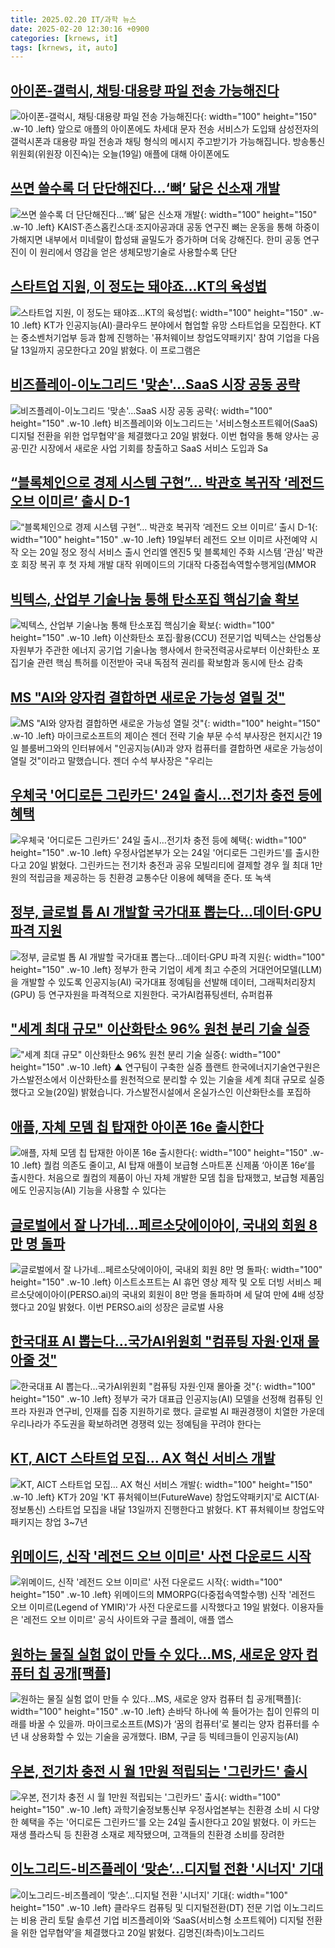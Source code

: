 ```yaml
---
title: 2025.02.20 IT/과학 뉴스
date: 2025-02-20 12:30:16 +0900
categories: [krnews, it]
tags: [krnews, it, auto]
---
```

## [아이폰-갤럭시, 채팅·대용량 파일 전송 가능해진다](https://n.news.naver.com/mnews/article/056/0011895973)

![아이폰-갤럭시, 채팅·대용량 파일 전송 가능해진다](https://mimgnews.pstatic.net/image/origin/056/2025/02/19/11895973.jpg?type=nf220_150){: width="100" height="150" .w-10 .left}
앞으로 애플의 아이폰에도 차세대 문자 전송 서비스가 도입돼 삼성전자의 갤럭시폰과 대용량 파일 전송과 채팅 형식의 메시지 주고받기가 가능해집니다. 방송통신위원회(위원장 이진숙)는 오늘(19일) 애플에 대해 아이폰에도

## [쓰면 쓸수록 더 단단해진다…‘뼈’ 닮은 신소재 개발](https://n.news.naver.com/mnews/article/366/0001055305)

![쓰면 쓸수록 더 단단해진다…‘뼈’ 닮은 신소재 개발](https://mimgnews.pstatic.net/image/origin/366/2025/02/20/1055305.jpg?type=nf220_150){: width="100" height="150" .w-10 .left}
KAIST·존스홉킨스대·조지아공과대 공동 연구진 뼈는 운동을 통해 하중이 가해지면 내부에서 미네랄이 합성돼 골밀도가 증가하며 더욱 강해진다. 한미 공동 연구진이 이 원리에서 영감을 얻은 생체모방기술로 사용할수록 단단

## [스타트업 지원, 이 정도는 돼야죠…KT의 육성법](https://n.news.naver.com/mnews/article/648/0000033625)

![스타트업 지원, 이 정도는 돼야죠…KT의 육성법](https://mimgnews.pstatic.net/image/origin/648/2025/02/20/33625.jpg?type=nf220_150){: width="100" height="150" .w-10 .left}
KT가 인공지능(AI)·클라우드 분야에서 협업할 유망 스타트업을 모집한다. KT는 중소벤처기업부 등과 함께 진행하는 '퓨처웨이브 창업도약패키지' 참여 기업을 다음달 13일까지 공모한다고 20일 밝혔다. 이 프로그램은

## [비즈플레이-이노그리드 '맞손'…SaaS 시장 공동 공략](https://n.news.naver.com/mnews/article/003/0013077725)

![비즈플레이-이노그리드 '맞손'…SaaS 시장 공동 공략](https://mimgnews.pstatic.net/image/origin/003/2025/02/20/13077725.jpg?type=nf220_150){: width="100" height="150" .w-10 .left}
비즈플레이와 이노그리드는 '서비스형소프트웨어(SaaS) 디지털 전환을 위한 업무협약'을 체결했다고 20일 밝혔다. 이번 협약을 통해 양사는 공공·민간 시장에서 새로운 사업 기회를 창출하고 SaaS 서비스 도입과 Sa

## [“블록체인으로 경제 시스템 구현”… 박관호 복귀작 ‘레전드 오브 이미르’ 출시 D-1](https://n.news.naver.com/mnews/article/366/0001055130)

![“블록체인으로 경제 시스템 구현”… 박관호 복귀작 ‘레전드 오브 이미르’ 출시 D-1](https://mimgnews.pstatic.net/image/origin/366/2025/02/19/1055130.jpg?type=nf220_150){: width="100" height="150" .w-10 .left}
19일부터 레전드 오브 이미르 사전예약 시작 오는 20일 정오 정식 서비스 출시 언리엘 엔진5 및 블록체인 주화 시스템 ‘관심’ 박관호 회장 복귀 후 첫 자체 개발 대작 위메이드의 기대작 다중접속역할수행게임(MMOR

## [빅텍스, 산업부 기술나눔 통해 탄소포집 핵심기술 확보](https://n.news.naver.com/mnews/article/003/0013077874)

![빅텍스, 산업부 기술나눔 통해 탄소포집 핵심기술 확보](https://mimgnews.pstatic.net/image/origin/003/2025/02/20/13077874.jpg?type=nf220_150){: width="100" height="150" .w-10 .left}
이산화탄소 포집·활용(CCU) 전문기업 빅텍스는 산업통상자원부가 주관한 에너지 공기업 기술나눔 행사에서 한국전력공사로부터 이산화탄소 포집기술 관련 핵심 특허를 이전받아 국내 독점적 권리를 확보함과 동시에 탄소 감축

## [MS "AI와 양자컴 결합하면 새로운 가능성 열릴 것"](https://n.news.naver.com/mnews/article/374/0000426246)

![MS "AI와 양자컴 결합하면 새로운 가능성 열릴 것"](https://mimgnews.pstatic.net/image/origin/374/2025/02/20/426246.jpg?type=nf220_150){: width="100" height="150" .w-10 .left}
마이크로소프트의 제이슨 젠더 전략 기술 부문 수석 부사장은 현지시간 19일 블룸버그와의 인터뷰에서 "인공지능(AI)과 양자 컴퓨터를 결합하면 새로운 가능성이 열릴 것"이라고 말했습니다. 젠더 수석 부사장은 "우리는

## [우체국 '어디로든 그린카드' 24일 출시…전기차 충전 등에 혜택](https://n.news.naver.com/mnews/article/008/0005155935)

![우체국 '어디로든 그린카드' 24일 출시…전기차 충전 등에 혜택](https://mimgnews.pstatic.net/image/origin/008/2025/02/20/5155935.jpg?type=nf220_150){: width="100" height="150" .w-10 .left}
우정사업본부가 오는 24일 '어디로든 그린카드'를 출시한다고 20일 밝혔다. 그린카드는 전기차 충전과 공유 모빌리티에 결제할 경우 월 최대 1만원의 적립금을 제공하는 등 친환경 교통수단 이용에 혜택을 준다. 또 녹색

## [정부, 글로벌 톱 AI 개발할 국가대표 뽑는다…데이터·GPU 파격 지원](https://n.news.naver.com/mnews/article/003/0013078381)

![정부, 글로벌 톱 AI 개발할 국가대표 뽑는다…데이터·GPU 파격 지원](https://mimgnews.pstatic.net/image/origin/003/2025/02/20/13078381.jpg?type=nf220_150){: width="100" height="150" .w-10 .left}
정부가 한국 기업이 세계 최고 수준의 거대언어모델(LLM)을 개발할 수 있도록 인공지능(AI) 국가대표 정예팀을 선발해 데이터, 그래픽처리장치(GPU) 등 연구자원을 파격적으로 지원한다. 국가AI컴퓨팅센터, 슈퍼컴퓨

## ["세계 최대 규모" 이산화탄소 96% 원천 분리 기술 실증](https://n.news.naver.com/mnews/article/055/0001233446)

!["세계 최대 규모" 이산화탄소 96% 원천 분리 기술 실증](https://mimgnews.pstatic.net/image/origin/055/2025/02/20/1233446.jpg?type=nf220_150){: width="100" height="150" .w-10 .left}
▲ 연구팀이 구축한 실증 플랜트 한국에너지기술연구원은 가스발전소에서 이산화탄소를 원천적으로 분리할 수 있는 기술을 세계 최대 규모로 실증했다고 오늘(20일) 밝혔습니다. 가스발전시설에서 온실가스인 이산화탄소를 포집하

## [애플, 자체 모뎀 칩 탑재한 아이폰 16e 출시한다](https://n.news.naver.com/mnews/article/023/0003889127)

![애플, 자체 모뎀 칩 탑재한 아이폰 16e 출시한다](https://mimgnews.pstatic.net/image/origin/023/2025/02/20/3889127.jpg?type=nf220_150){: width="100" height="150" .w-10 .left}
퀄컴 의존도 줄이고, AI 탑재 애플이 보급형 스마트폰 신제품 ‘아이폰 16e’를 출시한다. 처음으로 퀄컴의 제품이 아닌 자체 개발한 모뎀 칩을 탑재했고, 보급형 제품임에도 인공지능(AI) 기능을 사용할 수 있다는

## [글로벌에서 잘 나가네...페르소닷에이아이, 국내외 회원 8만 명 돌파](https://n.news.naver.com/mnews/article/014/0005310970)

![글로벌에서 잘 나가네...페르소닷에이아이, 국내외 회원 8만 명 돌파](https://mimgnews.pstatic.net/image/origin/014/2025/02/20/5310970.jpg?type=nf220_150){: width="100" height="150" .w-10 .left}
이스트소프트는 AI 휴먼 영상 제작 및 오토 더빙 서비스 페르소닷에이아이(PERSO.ai)의 국내외 회원이 8만 명을 돌파하며 세 달여 만에 4배 성장했다고 20일 밝혔다. 이번 PERSO.ai의 성장은 글로벌 사용

## [한국대표 AI 뽑는다…국가AI위원회 "컴퓨팅 자원·인재 몰아줄 것"](https://n.news.naver.com/mnews/article/018/0005947744)

![한국대표 AI 뽑는다…국가AI위원회 "컴퓨팅 자원·인재 몰아줄 것"](https://mimgnews.pstatic.net/image/origin/018/2025/02/20/5947744.jpg?type=nf220_150){: width="100" height="150" .w-10 .left}
정부가 국가 대표급 인공지능(AI) 모델을 선정해 컴퓨팅 인프라 자원과 연구비, 인재를 집중 지원하기로 했다. 글로벌 AI 패권경쟁이 치열한 가운데 우리나라가 주도권을 확보하려면 경쟁력 있는 정예팀을 꾸려야 한다는

## [KT, AICT 스타트업 모집… AX 혁신 서비스 개발](https://n.news.naver.com/mnews/article/003/0013077962)

![KT, AICT 스타트업 모집… AX 혁신 서비스 개발](https://mimgnews.pstatic.net/image/origin/003/2025/02/20/13077962.jpg?type=nf220_150){: width="100" height="150" .w-10 .left}
KT가 20일 'KT 퓨처웨이브(FutureWave) 창업도약패키지'로 AICT(AI·정보통신) 스타트업 모집을 내달 13일까지 진행한다고 밝혔다. KT 퓨처웨이브 창업도약패키지는 창업 3~7년

## [위메이드, 신작 '레전드 오브 이미르' 사전 다운로드 시작](https://n.news.naver.com/mnews/article/079/0003993839)

![위메이드, 신작 '레전드 오브 이미르' 사전 다운로드 시작](https://mimgnews.pstatic.net/image/origin/079/2025/02/19/3993839.jpg?type=nf220_150){: width="100" height="150" .w-10 .left}
위메이드의 MMORPG(다중접속역할수행) 신작 '레전드 오브 이미르(Legend of YMIR)'가 사전 다운로드를 시작했다고 19일 밝혔다. 이용자들은 '레전드 오브 이미르' 공식 사이트와 구글 플레이, 애플 앱스

## [원하는 물질 실험 없이 만들 수 있다…MS, 새로운 양자 컴퓨터 칩 공개[팩플]](https://n.news.naver.com/mnews/article/025/0003421929)

![원하는 물질 실험 없이 만들 수 있다…MS, 새로운 양자 컴퓨터 칩 공개[팩플]](https://mimgnews.pstatic.net/image/origin/025/2025/02/20/3421929.jpg?type=nf220_150){: width="100" height="150" .w-10 .left}
손바닥 하나에 쏙 들어가는 칩이 인류의 미래를 바꿀 수 있을까. 마이크로소프트(MS)가 ‘꿈의 컴퓨터’로 불리는 양자 컴퓨터를 수년 내 상용화할 수 있는 기술을 공개했다. IBM, 구글 등 빅테크들이 인공지능(AI)

## [우본, 전기차 충전 시 월 1만원 적립되는 '그린카드' 출시](https://n.news.naver.com/mnews/article/001/0015224108)

![우본, 전기차 충전 시 월 1만원 적립되는 '그린카드' 출시](https://mimgnews.pstatic.net/image/origin/001/2025/02/20/15224108.jpg?type=nf220_150){: width="100" height="150" .w-10 .left}
과학기술정보통신부 우정사업본부는 친환경 소비 시 다양한 혜택을 주는 '어디로든 그린카드'를 오는 24일 출시한다고 20일 밝혔다. 이 카드는 재생 플라스틱 등 친환경 소재로 제작됐으며, 고객들의 친환경 소비를 장려한

## [이노그리드-비즈플레이 ‘맞손’...디지털 전환 '시너지' 기대](https://n.news.naver.com/mnews/article/018/0005947531)

![이노그리드-비즈플레이 ‘맞손’...디지털 전환 '시너지' 기대](https://mimgnews.pstatic.net/image/origin/018/2025/02/20/5947531.jpg?type=nf220_150){: width="100" height="150" .w-10 .left}
클라우드 컴퓨팅 및 디지털전환(DT) 전문 기업 이노그리드는 비용 관리 토탈 솔루션 기업 비즈플레이와 ‘SaaS(서비스형 소프트웨어) 디지털 전환을 위한 업무협약’을 체결했다고 20일 밝혔다. 김명진(좌측)이노그리드

